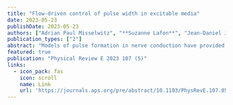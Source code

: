 ```yaml
---
title: "Flow-driven control of pulse width in excitable media"
date: 2023-05-23
publishDate: 2023-05-23
authors: ["Adrian Paul Misselwitz", "**Suzanne Lafon**", "Jean-Daniel Julien", "Karen Alim"]
publication_types: ["2"]
abstract: "Models of pulse formation in nerve conduction have provided manifold insight not only into neuronal dynamics but also the nonlinear dynamics of pulse formation in general. Recent observation of neuronal electrochemical pulses also driving mechanical deformation of the tubular neuronal wall, and thereby generating ensuing cytoplasmic flow, now question the impact of flow on the electrochemical dynamics of pulse formation. Here, we theoretically investigate the classical Fitzhugh-Nagumo model, now accounting for advective coupling between the pulse propagator typically describing membrane potential and triggering mechanical deformations, and thus governing flow magnitude, and the pulse controller, a chemical species advected with the ensuing fluid flow. Employing analytical calculations and numerical simulations, we find that advective coupling allows for a linear control of pulse width while leaving …"
featured: true
publication: "Physical Review E 2023 107 (5)"
links:
  - icon_pack: fas
    icon: scroll
    name: Link
    url: 'https://journals.aps.org/pre/abstract/10.1103/PhysRevE.107.054218'
---
```



